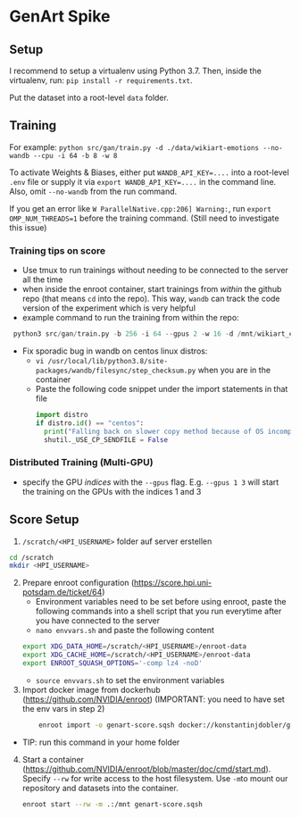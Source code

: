# GenArt Spike

## Setup

I recommend to setup a virtualenv using Python 3.7.
Then, inside the virtualenv, run: `pip install -r requirements.txt`.

Put the dataset into a root-level `data` folder.

## Training

For example: `python src/gan/train.py -d ./data/wikiart-emotions --no-wandb --cpu -i 64 -b 8 -w 8`

To activate Weights & Biases, either put `WANDB_API_KEY=....` into a root-level `.env` file or supply it via `export WANDB_API_KEY=....` in the command line. Also, omit `--no-wandb` from the run command.

If you get an error like `W ParallelNative.cpp:206] Warning:`, run `export OMP_NUM_THREADS=1` before the training command. (Still need to investigate this issue)
### Training tips on score
- Use tmux to run trainings without needing to be connected to the server all the time
- when inside the enroot container, start trainings from _within_ the github repo (that means `cd` into the repo). This way, `wandb` can track the code version of the experiment which is very helpful
- example command to run the training from within the repo: 
```python
 python3 src/gan/train.py -b 256 -i 64 --gpus 2 -w 16 -d /mnt/wikiart_emotions/ -e 10000 -n acwgan-scale --wasserstein --condition-mode auxiliary --lr 0.0001
``` 
- Fix sporadic bug in wandb on centos linux distros:
  - `vi /usr/local/lib/python3.8/site-packages/wandb/filesync/step_checksum.py` when you are in the container
  - Paste the following code snippet under the import statements in that file
    ```python
    import distro
    if distro.id() == "centos":
      print("Falling back on slower copy method because of OS incompatibility")
      shutil._USE_CP_SENDFILE = False
    ```
### Distributed Training (Multi-GPU)
- specify the GPU _indices_ with the `--gpus` flag. E.g. `--gpus 1 3` will start the training on the GPUs with the indices 1 and 3
## Score Setup

1. `/scratch/<HPI_USERNAME>` folder auf server erstellen 
   
 ```sh
 cd /scratch
 mkdir <HPI_USERNAME>
 ```
2.  Prepare enroot configuration (https://score.hpi.uni-potsdam.de/ticket/64)
    - Environment variables need to be set before using enroot, paste the following commands into a shell script that you run everytime after you have connected to the server
    - `nano envvars.sh` and paste the following content
    ```sh
    export XDG_DATA_HOME=/scratch/<HPI_USERNAME>/enroot-data
    export XDG_CACHE_HOME=/scratch/<HPI_USERNAME>/enroot-data
    export ENROOT_SQUASH_OPTIONS='-comp lz4 -noD'
    ```
    - `source envvars.sh` to set the environment variables
3. Import docker image from dockerhub (https://github.com/NVIDIA/enroot) (IMPORTANT: you need to have set the env vars in step 2)
    ```sh
        enroot import -o genart-score.sqsh docker://konstantinjdobler/genart:score-dependencies
    ```
- TIP: run this command in your home folder
4. Start a container (https://github.com/NVIDIA/enroot/blob/master/doc/cmd/start.md). Specify `--rw` for write access to the host filesystem. Use `-m`to mount our repository and datasets into the container. 
    ```sh
    enroot start --rw -m .:/mnt genart-score.sqsh
    ```


